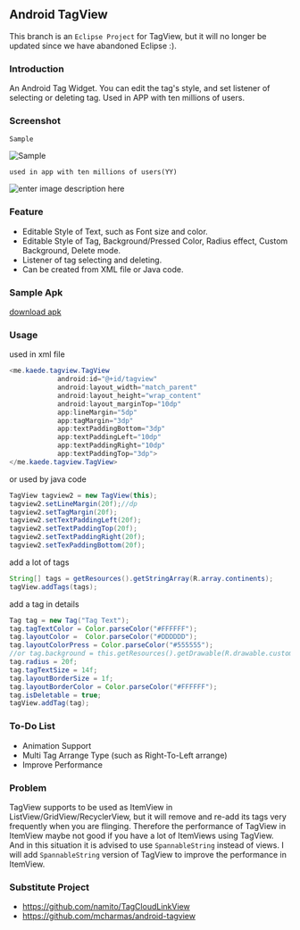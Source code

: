 ## Android TagView
This branch is an `Eclipse Project` for TagView, but it will no longer be updated since we have abandoned Eclipse :).

### Introduction
An Android Tag Widget. You can edit the tag's style, and set listener of selecting or deleting tag. Used in APP with ten millions of users.

### Screenshot
`Sample`

![Sample](https://lh3.googleusercontent.com/N3-r6Z_F0Uu3hT5Fs4H4y0SNW5pjaUuBMu3qLZsPgoQ=s600)

`used in app with ten millions of users(YY)`

![enter image description here](https://lh3.googleusercontent.com/-okm7rbiOw40/VUbX3t_SPxI/AAAAAAAAA_8/q1JBPKQpQyw/s600/Screenshot_2015-03-27-16-35-42.png)

### Feature

- Editable Style of Text, such as Font size and color.
- Editable Style of Tag, Background/Pressed Color, Radius effect, Custom Background, Delete mode.
- Listener of tag selecting and deleting.
- Can be created from XML file or Java code.

### Sample Apk
[download apk](raw/sample-debug.apk)

### Usage
used in xml file
```java
<me.kaede.tagview.TagView
            android:id="@+id/tagview"
            android:layout_width="match_parent"
            android:layout_height="wrap_content"
            android:layout_marginTop="10dp"
            app:lineMargin="5dp"
            app:tagMargin="3dp"
            app:textPaddingBottom="3dp"
            app:textPaddingLeft="10dp"
            app:textPaddingRight="10dp"
            app:textPaddingTop="3dp">
</me.kaede.tagview.TagView>
```
or used by java code
```java
TagView tagview2 = new TagView(this);
tagview2.setLineMargin(20f);//dp
tagview2.setTagMargin(20f);
tagview2.setTextPaddingLeft(20f);
tagview2.setTextPaddingTop(20f);
tagview2.setTextPaddingRight(20f);
tagview2.setTexPaddingBottom(20f);
```
add a lot of tags
```java
String[] tags = getResources().getStringArray(R.array.continents);
tagView.addTags(tags);
```
add a tag in details
```java
Tag tag = new Tag("Tag Text");
tag.tagTextColor = Color.parseColor("#FFFFFF");
tag.layoutColor =  Color.parseColor("#DDDDDD");
tag.layoutColorPress = Color.parseColor("#555555");
//or tag.background = this.getResources().getDrawable(R.drawable.custom_bg);
tag.radius = 20f;
tag.tagTextSize = 14f;
tag.layoutBorderSize = 1f;
tag.layoutBorderColor = Color.parseColor("#FFFFFF");
tag.isDeletable = true;
tagView.addTag(tag);
```

### To-Do List

 - Animation Support
 - Multi Tag Arrange Type (such as Right-To-Left arrange)
 - Improve Performance

### Problem
TagView supports to be used as ItemView in ListView/GridView/RecyclerView, but it will remove and re-add its tags very frequently when you are flinging. Therefore the performance of TagView in ItemView maybe not good if you have a lot of ItemViews using TagView. And in this situation it is advised to use `SpannableString` instead of views. I will add `SpannableString` version of TagView to improve the performance in ItemView.

### Substitute Project

- https://github.com/namito/TagCloudLinkView
- https://github.com/mcharmas/android-tagview
